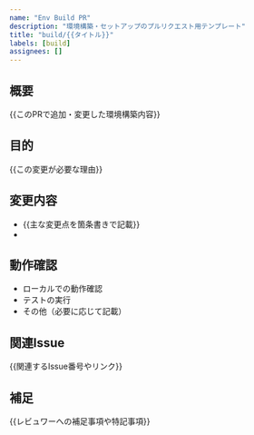 ```yaml
---
name: "Env Build PR"
description: "環境構築・セットアップのプルリクエスト用テンプレート"
title: "build/{{タイトル}}"
labels: [build]
assignees: []
---
```


## 概要
{{このPRで追加・変更した環境構築内容}}

## 目的
{{この変更が必要な理由}}

## 変更内容
- {{主な変更点を箇条書きで記載}}
-

## 動作確認
- ローカルでの動作確認
- テストの実行
- その他（必要に応じて記載）

## 関連Issue
{{関連するIssue番号やリンク}}

## 補足
{{レビュワーへの補足事項や特記事項}} 